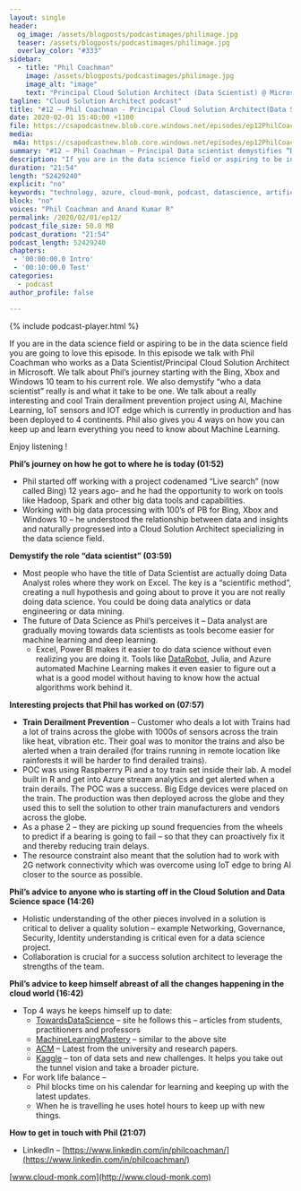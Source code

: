 ```yaml
---
layout: single
header:
  og_image: /assets/blogposts/podcastimages/philimage.jpg
  teaser: /assets/blogposts/podcastimages/philimage.jpg
  overlay_color: "#333"
sidebar:
  - title: "Phil Coachman"
    image: /assets/blogposts/podcastimages/philimage.jpg
    image_alt: "image"
    text: "Principal Cloud Solution Architect (Data Scientist) @ Microsoft"
tagline: "Cloud Solution Architect podcast"
title: "#12 – Phil Coachman - Principal Cloud Solution Architect(Data Scientist)"
date: 2020-02-01 15:40:00 +1100
file: https://csapodcastnew.blob.core.windows.net/episodes/ep12PhilCoachman.m4a
media: 
 m4a: https://csapodcastnew.blob.core.windows.net/episodes/ep12PhilCoachman.m4a
summary: "#12 – Phil Coachman – Principal Data scientist demystifies “Data Science”, the future of Data Science and a really cool ML project"
description: "If you are in the data science field or aspiring to be in the data science field you are going to love this episode. In this episode we talk with Phil Coachman who works as a Data Scientist/Principal Cloud Solution Architect in Microsoft. We talk about Phil’s journey starting with the Bing, Xbox and Windows 10 team to his current role. We also demystify “who a data scientist” really is and what it take to be one. We talk about a really interesting and cool Train derailment prevention project using AI, Machine Learning, IoT sensors and IOT edge which is currently in production and has been deployed to 4 continents. Phil also gives you 4 ways on how you can keep up and learn everything you need to know about Machine Learning"
duration: "21:54" 
length: "52429240"
explicit: "no" 
keywords: "technology, azure, cloud-monk, podcast, datascience, artificial, intelligence"
block: "no" 
voices: "Phil Coachman and Anand Kumar R"
permalink: /2020/02/01/ep12/
podcast_file_size: 50.0 MB 
podcast_duration: "21:54" 
podcast_length: 52429240
chapters:
 - '00:00:00.0 Intro'
 - '00:10:00.0 Test' 
categories:
  - podcast
author_profile: false

---
```


{% include podcast-player.html %}


If you are in the data science field or aspiring to be in the data science field you are going to love this episode. In this episode we talk with Phil Coachman who works as a Data Scientist/Principal Cloud Solution Architect in Microsoft. We talk about Phil’s journey starting with the Bing, Xbox and Windows 10 team to his current role. We also demystify “who a data scientist” really is and what it take to be one. We talk about a really interesting and cool Train derailment prevention project using AI, Machine Learning, IoT sensors and IOT edge which is currently in production and has been deployed to 4 continents. Phil also gives you 4 ways on how you can keep up and learn everything you need to know about Machine Learning.

Enjoy listening !


**Phil’s journey on how he got to where he is today (01:52)**

*   Phil started off working with a project codenamed “Live search” (now called Bing) 12 years ago- and he had the opportunity to work on tools like Hadoop, Spark and other big data tools and capabilities.
*   Working with big data processing with 100’s of PB for Bing, Xbox and Windows 10 – he understood the relationship between data and insights and naturally progressed into a Cloud Solution Architect specializing in the data science field.

**Demystify the role “data scientist” (03:59)**

*   Most people who have the title of Data Scientist are actually doing Data Analyst roles where they work on Excel. The key is a “scientific method”, creating a null hypothesis and going about to prove it you are not really doing data science. You could be doing data analytics or data engineering or data mining.
*   The future of Data Science as Phil’s perceives it – Data analyst are gradually moving towards data scientists as tools become easier for machine learning and deep learning.
    *   Excel, Power BI makes it easier to do data science without even realizing you are doing it. Tools like [DataRobot](https://www.datarobot.com/), Julia, and Azure automated Machine Learning makes it even easier to figure out a what is a good model without having to know how the actual algorithms work behind it.

**Interesting projects that Phil has worked on (07:57)**

*   **Train Derailment Prevention** – Customer who deals a lot with Trains had a lot of trains across the globe with 1000s of sensors across the train like heat, vibration etc. Their goal was to monitor the trains and also be alerted when a train derailed (for trains running in remote location like rainforests it will be harder to find derailed trains).
*   POC was using Raspberrry Pi and a toy train set inside their lab. A model built in R and get into Azure stream analytics and get alerted when a train derails. The POC was a success. Big Edge devices were placed on the train. The production was then deployed across the globe and they used this to sell the solution to other train manufacturers and vendors across the globe.
*   As a phase 2 – they are picking up sound frequencies from the wheels to predict if a bearing is going to fail – so that they can proactively fix it and thereby reducing train delays.
*   The resource constraint also meant that the solution had to work with 2G network connectivity which was overcome using IoT edge to bring AI closer to the source as possible.

**Phil’s advice to anyone who is starting off in the Cloud Solution and Data Science space (14:26)**

*   Holistic understanding of the other pieces involved in a solution is critical to deliver a quality solution – example Networking, Governance, Security, Identity understanding is critical even for a data science project.
*   Collaboration is crucial for a success solution architect to leverage the strengths of the team.

**Phil’s advice to keep himself abreast of all the changes happening in the cloud world (16:42)**

*   Top 4 ways he keeps himself up to date:
    *   [TowardsDataScience](https://towardsdatascience.com/?gi=985b4556a51a) – site he follows this – articles from students, practitioners and professors
    *   [MachineLearningMastery](https://machinelearningmastery.com/) – similar to the above site
    *   [ACM](https://www.acm.org/) – Latest from the university and research papers.
    *   [Kaggle](https://www.kaggle.com/) – ton of data sets and new challenges. It helps you take out the tunnel vision and take a broader picture.
*   For work life balance –
    *   Phil blocks time on his calendar for learning and keeping up with the latest updates.
    *   When he is travelling he uses hotel hours to keep up with new things.

**How to get in touch with Phil (21:07)**

*   LinkedIn – [https://www.linkedin.com/in/philcoachman/](https://www.linkedin.com/in/philcoachman/)

[www.cloud-monk.com](http://www.cloud-monk.com)